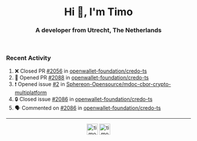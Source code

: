 <h1 align="center">Hi 👋, I'm Timo</h1>
<h3 align="center">A developer from Utrecht, The Netherlands</h3>
<br/>
<!-- https://github.com/rahuldkjain/github-profile-readme-generator --!>

<!--  <p align="left"><img src="https://github-readme-stats.vercel.app/api?username=timoglastra&show_icons=true&count_private=true&" alt="timoglastra" /></p> --!>

<!--
Github language stats
<p align="left"><img src="https://github-readme-stats.vercel.app/api/top-langs/?username=timoglastra&layout=compact" alt="timoglastra" /><p>
-->

<!-- Codestats language stats -->
<!-- <p align="left"><img src="https://codestats-readme.vercel.app/api/top-langs/?username=timoglastra&layout=compact&language_count=12" alt="timoglastra" /><p>    --!>
  
<h3>Recent Activity</h3>

<!--START_SECTION:activity-->
1. ❌ Closed PR [#2056](https://github.com/openwallet-foundation/credo-ts/pull/2056) in [openwallet-foundation/credo-ts](https://github.com/openwallet-foundation/credo-ts)
2. 💪 Opened PR [#2088](https://github.com/openwallet-foundation/credo-ts/pull/2088) in [openwallet-foundation/credo-ts](https://github.com/openwallet-foundation/credo-ts)
3. ❗ Opened issue [#2](https://github.com/Sphereon-Opensource/mdoc-cbor-crypto-multiplatform/issues/2) in [Sphereon-Opensource/mdoc-cbor-crypto-multiplatform](https://github.com/Sphereon-Opensource/mdoc-cbor-crypto-multiplatform)
4. 🔒 Closed issue [#2086](https://github.com/openwallet-foundation/credo-ts/issues/2086) in [openwallet-foundation/credo-ts](https://github.com/openwallet-foundation/credo-ts)
5. 🗣 Commented on [#2086](https://github.com/openwallet-foundation/credo-ts/issues/2086#issuecomment-2463016360) in [openwallet-foundation/credo-ts](https://github.com/openwallet-foundation/credo-ts)
<!--END_SECTION:activity-->

---

<p align="center">
<a href="https://twitter.com/timoglastra" target="blank"><img align="center" src="https://cdn.jsdelivr.net/npm/simple-icons@3.0.1/icons/twitter.svg" alt="timoglastra" height="30" width="30" /></a>
<a href="https://linkedin.com/in/timoglastra" target="blank"><img align="center" src="https://cdn.jsdelivr.net/npm/simple-icons@3.0.1/icons/linkedin.svg" alt="timoglastra" height="30" width="30" /></a>
</p>



